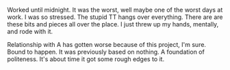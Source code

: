 Worked until midnight. It was the worst, well maybe one of the worst days at work. I was so stressed. The stupid TT hangs over everything. There are are these bits and pieces all over the place. I just threw up my hands, mentally, and rode with it.

Relationship with A has gotten worse because of this project, I'm sure. Bound to happen. It was previously based on nothing. A foundation of politeness. It's about time it got some rough edges to it.
